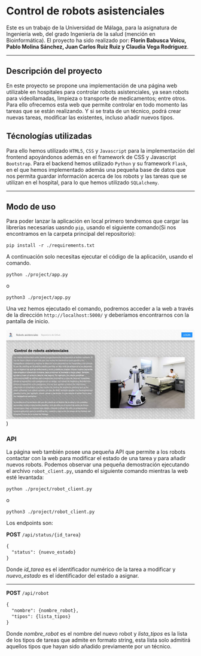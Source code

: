 # Control de robots asistenciales
Este es un trabajo de la Universidad de Málaga, para la asignatura de Ingeniería web, del grado Ingeniería de la salud (mención en Bioinformática). El proyecto ha sido realizado por: **Florín Babusca Voicu, Pablo Molina Sánchez, Juan Carlos Ruiz Ruiz y Claudia Vega Rodríguez**.

----
## Descripción del proyecto

En este proyecto se propone una implementación de una página web utilizable en hospitales para controlar robots asistenciales, ya sean robots para videollamadas, limpieza o transporte de medicamentos; entre otros. Para ello ofrecemos esta web que permite controlar en todo momento las tareas que se están realizando. Y si se trata de un técnico, podrá crear nuevas tareas, modificar las existentes, incluso añadir nuevos tipos.

## Técnologías utilizadas

Para ello hemos utilizado `HTML5`, `CSS` y `Javascript` para la implementación del frontend apoyándonos además en el framework de CSS y Javascript `Bootstrap`.
Para el backend hemos utilizado `Python` y su framework `Flask`, en el que hemos implementado además una pequeña base de datos que nos permita guardar información acerca de los robots y las tareas que se utilizan en el hospital, para lo que hemos utilizado `SQLalchemy`.

----

## Modo de uso

Para poder lanzar la aplicación en local primero tendremos que cargar las librerías necesarias uasndo `pip`, usando el siguiente comando(Si nos encontramos en la carpeta principal del repositorio):
```
pip install -r ./requirements.txt
```
A continuación solo necesitas ejecutar el código de la aplicación, usando el comando.

```
python ./project/app.py
```
o
```
python3 ./project/app.py
```

Una vez hemos ejecutado el comando, podremos acceder a la web a través de la dirección `http://localhost:5000/` y deberíamos encontrarnos con la pantalla de inicio.

![Página principal](https://github.com/FlorinUMA/Proyecto-Ingenieria-Web/blob/main/Memoria_LaTex/Latex_Source/images/Home.png))

### API

La página web también posee una pequeña API que permite a los robots contactar con la web para modificar el estado de una tarea y para añadir nuevos robots. Podemos observar una pequeña demostración ejecutando el archivo `robot_client.py`, usando el siguiente comando mientras la web esté levantada:

```
python ./project/robot_client.py
```
o
```
python3 ./project/robot_client.py
```

Los endpoints son:

**POST** `/api/status/{id_tarea}`
```
{
  "status": {nuevo_estado}
}
```
Donde _id\_tarea_ es el identificador numérico de la tarea a modificar y _nuevo\_estado_ es el identificador del estado a asignar.

---

**POST** `/api/robot`
```
{
  "nombre": {nombre_robot}, 
  "tipos": {lista_tipos}
}
```
Donde _nombre\_robot_ es el nombre del nuevo robot y _lista\_tipos_ es la lista de los tipos de tareas que admite en formato string, esta lista solo admitirá aquellos tipos que hayan sido añadido previamente por un técnico.
